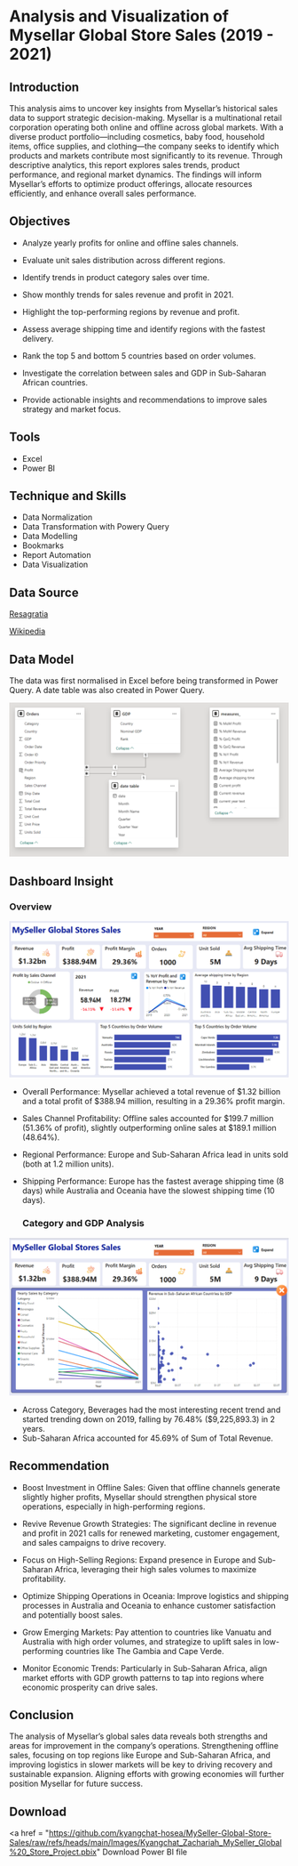 # Analysis and Visualization of Mysellar Global Store Sales (2019 - 2021)

## Introduction
This analysis aims to uncover key insights from Mysellar’s historical sales data to support strategic decision-making. Mysellar is a multinational retail corporation operating both online and offline across global markets. With a diverse product portfolio—including cosmetics, baby food, household items, office supplies, and clothing—the company seeks to identify which products and markets contribute most significantly to its revenue.
Through descriptive analytics, this report explores sales trends, product performance, and regional market dynamics. The findings will inform Mysellar’s efforts to optimize product offerings, allocate resources efficiently, and enhance overall sales performance.

## Objectives 
- Analyze yearly profits for online and offline sales channels.

- Evaluate unit sales distribution across different regions.

- Identify trends in product category sales over time.

- Show monthly trends for sales revenue and profit in 2021.

- Highlight the top-performing regions by revenue and profit.

- Assess average shipping time and identify regions with the fastest delivery.

- Rank the top 5 and bottom 5 countries based on order volumes.

- Investigate the correlation between sales and GDP in Sub-Saharan African countries.

- Provide actionable insights and recommendations to improve sales strategy and market focus.

## Tools
- Excel
- Power BI
  
## Technique and Skills
- Data Normalization
- Data Transformation with Powery Query
- Data Modelling
- Bookmarks
- Report Automation
- Data Visualization
  
## Data Source
<a href = "https://resagratia.com/library/data-analytics-portfolio-and-capstone-project?"> Resagratia </a>

<a href = "https://en.wikipedia.org/wiki/List_of_African_countries_by_GDP_(nominal)"> Wikipedia </a>

## Data Model
The data was first normalised in Excel before being transformed in Power Query. A date table was also created in Power Query.

![Data Model](https://github.com/kyangchat-hosea/MySeller-Global-Store-Sales/blob/main/Images/MySeller%20Data%20Model.png)

## Dashboard Insight
### Overview 
![Overview dashboard](https://github.com/kyangchat-hosea/MySeller-Global-Store-Sales/blob/main/Images/MySeller%20Main.png)

- Overall Performance: Mysellar achieved a total revenue of $1.32 billion and a total profit of $388.94 million, resulting in a 29.36% profit margin.

- Sales Channel Profitability: Offline sales accounted for $199.7 million (51.36% of profit), slightly outperforming online sales at $189.1 million (48.64%).

- Regional Performance: Europe and Sub-Saharan Africa lead in units sold (both at 1.2 million units).

- Shipping Performance: Europe has the fastest average shipping time (8 days) while Australia and Oceania have the slowest shipping time (10 days).
  
  ### Category and GDP Analysis
![Category and GDP Analysis](https://github.com/kyangchat-hosea/MySeller-Global-Store-Sales/blob/main/Images/Myseller%20Category%20and%20GDP.png)

- Across Category, Beverages had the most interesting recent trend and started trending down on 2019, falling by 76.48% ($9,225,893.3) in 2 years.
- Sub-Saharan Africa accounted for 45.69% of Sum of Total Revenue.

  
## Recommendation
- Boost Investment in Offline Sales: Given that offline channels generate slightly higher profits, Mysellar should strengthen physical store operations, especially in high-performing regions.

- Revive Revenue Growth Strategies: The significant decline in revenue and profit in 2021 calls for renewed marketing, customer engagement, and sales campaigns to drive recovery.

- Focus on High-Selling Regions: Expand presence in Europe and Sub-Saharan Africa, leveraging their high sales volumes to maximize profitability.

- Optimize Shipping Operations in Oceania: Improve logistics and shipping processes in Australia and Oceania to enhance customer satisfaction and potentially boost sales.

- Grow Emerging Markets: Pay attention to countries like Vanuatu and Australia with high order volumes, and strategize to uplift sales in low-performing countries like The Gambia and Cape Verde.

- Monitor Economic Trends: Particularly in Sub-Saharan Africa, align market efforts with GDP growth patterns to tap into regions where economic prosperity can drive sales.

## Conclusion

The analysis of Mysellar’s global sales data reveals both strengths and areas for improvement in the company’s operations. Strengthening offline sales, focusing on top regions like Europe and Sub-Saharan Africa, and improving logistics in slower markets will be key to driving recovery and sustainable expansion. Aligning efforts with growing economies will further position Mysellar for future success.

## Download
<a href = "https://github.com/kyangchat-hosea/MySeller-Global-Store-Sales/raw/refs/heads/main/Images/Kyangchat_Zachariah_MySeller_Global%20_Store_Project.pbix" Download Power BI file <a/>
